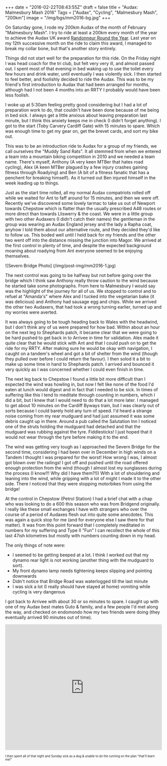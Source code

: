 +++
date = "2016-02-22T08:43:55Z"
draft = false
title = "Audax: Malmesbury Mash 2016"
Tags = ["Audax", "Cycling", "Malmesbury Mash", "200km"]
image = "/img/bgs/mm2016-bg.jpg"
+++

On Saturday gone, I rode my 200km Audax of the month of February "Malmesbury Mash". I try to ride at least a 200km every month of the year to achieve the Audax UK award [Randonneur Round the Year](http://www.aukweb.net/results/other/rrtyclaim/). Last year on my 12th successive month on the ride to claim this award, I managed to break my collar bone, but that's another story entirely.

Things did not start well for the preparation for this ride. On the Friday night I was head coach for the tri club, but felt very very ill, and almost passed out. I spent most of that evening in bed waking up to use the toilet every few hours and drink water, until eventually I was violently sick. I then started to feel better, and foolishly decided to ride the Audax.  This was to be my friend's first introduction to Audax that had been arranged for months, although had I not been 4 months into an RRTY I probably would have been less foolish.

I woke up at 5:30am feeling pretty good considering but I had a lot of preparation work to do, that couldn't have been done because of me being in bed sick. I always get a little anxious about leaving preparation last minute, but I think this anxiety keeps me in check (I didn't forget anything). I got to the start (Toby Carvery Cardiff Gate) with 15 minutes to spare. Which was enough time to get my gear on, get the brevet cards, and sort my bike out.

This was to be an introduction ride to Audax for a group of my friends, we call ourselves the "Muddy Sand Rats". It all stemmed from when we entered a team into a mountain biking competition in 2010 and we needed a team name. There's myself, Anthony (A very keen MTBer that hates road cycling), Alex (A keen MTBer plagued by a few injury crashes gaining fitness through Roadying) and Ben (A bit of a fitness fanatic that has a penchent for breaking himself). As it turned out Ben injured himself in the week leading up to things.

Just as the start time rolled, all my normal Audax compatriots rolled off while we waited for Ant to faff around for 15 minutes, and then we were off. Recently we've discovered some lovely tarmac to take us out of Newport towards Chepstow which is flatter than the usually prescribed A48 routes or more direct than towards Lliswerry & the coast. We were in a little group with two other Audaxers (I didn't catch their names) the gentleman in the group was wearing an Audax England jersey and the lady a Rapha coat, anyhow I told them about our alternative route, and they decided they'd like to follow us. This boded well until I held back for my friends and the other two went off into the distance missing the junction into Magor. We arrived at the first control in plenty of time, and despite the expected background moaning about roadying from Ant everyone seemed to be enjoying themselves.

![Severn Bridge Photo]
(/img/post-img/mm2016-1.jpg)

The next control was going to be halfway but not before going over the bridge which I think saw Anthony really throw caution to the wind because he started take some photographs. From here to Malmesbury I would say was the highlight of the journey for all of us. We stopped to control and to refuel at "Amanda's" where Alex and I tucked into the vegetarian bake (it was delicious) and Anthony had sausage egg and chips. While we arrived the other two Audaxers, that had took a wrong turning earlier, turned up and my worries were averted.

It was always going to be tough heading back to Wales with the headwind, but I don't think any of us were prepared for how bad. Within about an hour on the next leg to Shephards patch, it became clear that we were going to be hard pushed to get back in to Arrivee in time for validation. Alex made it quite clear that he would stick with Ant and that I could push on to get the ride for my RRTY. After making sure he would be okay with navigation, I caught on a tandem's wheel and got a bit of shelter from the wind (though they pulled over before I could return the favour). I then solod it a bit to make up some time in hand to Shephards patch. I arrived and bounced it very quickly as I was concerned whether I could even finish in time.

The next leg back to Chepstow I found a little bit more difficult than I expected the wind was howling in, but now I felt like none of the food I'd eaten at lunch would digest and in fact that I needed to be sick. In times of suffering like this I tend to meditate through counting in numbers, which I did a bit, but I knew that I would need to do that a lot more later. I managed to get about 10 minutes on the Cardiff Byways train, but I was clearly out of sorts because I could barely hold any turn of speed. I'd heard a strange noise coming from my rear mudguard and had just assumed it was some debris caught up in there. Around a pub called the Salutation Inn I noticed one of the struts holding the mudguard had detached and that the mudguard was rubbing against the tyre. Fiddlesticks! I just hoped that it would not wear through the tyre before making it to the end.

The wind was getting very tough as I approached the Severn Bridge for the second time, considering I had been over in December in high winds on a Tandem I thought I was prepared for the worst! How wrong I was, I almost got blown over the railings! I got off and pushed until the road offered enough protection from the wind (though I almost lost my sunglasses during the process (I know!!! Why did I have them?!)) With a lot of shouldering and leaning into the wind, while gripping with a lot of might I made it to the other side. There I noticed that they were stopping motorbikes from using the bridge!

At the control in Chepstow (Petrol Station) I had a brief chat with a chap who was looking to do a 600 this season who was from Bridgend originally. I really like these small exchanges I have with strangers who over the course of a period of Audaxes flesh out into quite some anecdotes. This was again a quick stop for me (and for everyone else I saw there for that matter). It was from this point forward that I completely meditated in numbers for my suffering and Type II "Fun" I can recollect the whole of this last 47ish kilometres but mostly with numbers counting down in my head.

The only things of note were:

* I seemed to be getting beeped at a lot. I think I worked out that my dynamo rear light is not working (another thing with the mudguard to sort).
* My front dynamo lamp needs tightening keeps slipping and pointing downwards
* Didn't notice that Bridge Road was waterlogged till the last minute
* I was sick a lot (I really should have stayed at home) vomiting while cycling is very dangerous

I got back to Arrivee with about 30 or so minutes to spare. I caught up with one of my Audax best mates Guto & family, and a few people I'd met along the way, and checked on endomondo how my two friends were doing (they eventually arrived 90 minutes out of time).
 
<iframe style="max-width: 100%;" height='405' width='590' frameborder='0' allowtransparency='true' scrolling='no' src='https://www.strava.com/activities/498098863/embed/6848c2f43a5db1a22825b0d7574c9e9c0540777e'></iframe>
 
<sup><sub>I then spent all of that night and Sunday sick as a dog & unable to do the running on the plan "that'll learn me!"</sub></sup>